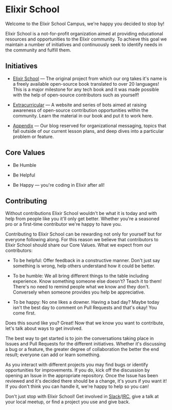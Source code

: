 # Elixir School

Welcome to the Elixir School Campus, we're happy you decided to stop by!

Elixir School is a not-for-profit organization aimed at providing educational resources and opportunities to the Elixir community.  To achieve this goal we maintain a number of initiatives and continuously seek to identify needs in the community and fulfill them.

## Initiatives

+ [Elixir School](https://github.com/elixirschool/elixirschool) — The original project from which our org takes it's name is a freely available open-source book translated to over 20 languages!  This is a major milestone for any tech book and it was made possible with the help of open-source contributors such as yourself!

+ [Extracurricular](https://github.com/elixirschool/extracurricular) — A website and series of bots aimed at raising awareness of open-source contribution opportunities within the community.  Learn the material in our book and put it to work here.

+ [Appendix](https://github.com/elixirschool/appendix) — Our blog reserved for organizational messaging, topics that fall outside of our current lesson plans, and deep dives into a particular problem or feature.

## Core Values

+ Be Humble

+ Be Helpful

+ Be Happy — you're coding in Elixir after all!

## Contributing

Without contributions Elixir School wouldn't be what it is today and with help from people like you it'll only get better.  Whether you're a seasoned pro or a first-time contributor we're happy to have you.

Contributing to Elixir School can be rewarding not only for yourself but for everyone following along.  For this reason we believe that contributors to Elixir School should share our Core Values.  What we expect from our contributors:

+ To be helpful: Offer feedback in a constructive manner.  Don't just say something is wrong, help others understand how it could be better.

+ To be humble: We all bring different things to the table including experience.  Know something someone else doesn't?  Teach it to them!  There's no need to remind people what we know and they don't.  Conversely when someone provides you help be appreciative. 

+ To be happy: No one likes a downer.  Having a bad day?  Maybe today isn't the best day to comment on Pull Requests and that's okay!  You come first.

Does this sound like you?  Great!  Now that we know you want to contribute, let's talk about ways to get involved.

The best way to get started is to join the conversations taking place in Issues and Pull Requests for the different initiatives.  Whether it's discussing a bug or a feature, the greater degree of collaboration the better the end result; everyone can add or learn something.

As you interact with different projects you may find bugs or identify opportunities for improvements.  If you do, kick off the discussion by opening an Issue in the appropriate repository.  Once the Issue has been reviewed and it's decided there should be a change, it's yours if you want it!  If you don't think you can handle it, we're happy to help so you can!

Don't just stop with Elixir School!  Get involved in [Slack](https://elixir-slackin.herokuapp.com/)/[IRC](https://webchat.freenode.net/?channels=elixir-lang), give a talk at your local meetup, or find a project you use and give back.